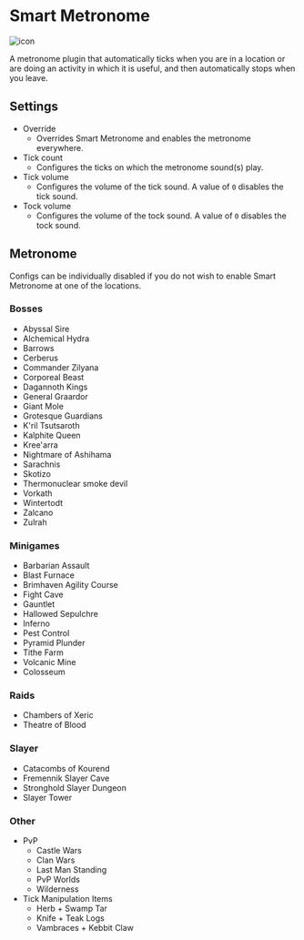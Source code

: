 # Smart Metronome

![icon](https://user-images.githubusercontent.com/54762282/92647672-44c5ba00-f2b6-11ea-99bd-b4193a6592de.png)

A metronome plugin that automatically ticks when you are in a location or are doing an activity in which it is useful, and then automatically stops when you leave.


## Settings
* Override
    * Overrides Smart Metronome and enables the metronome everywhere.
* Tick count
    * Configures the ticks on which the metronome sound(s) play.
* Tick volume
    * Configures the volume of the tick sound. A value of `0` disables the tick sound.
* Tock volume
    * Configures the volume of the tock sound. A value of `0` disables the tock sound.

## Metronome
Configs can be individually disabled if you do not wish to enable Smart Metronome at one of the locations.

### Bosses
* Abyssal Sire
* Alchemical Hydra
* Barrows
* Cerberus
* Commander Zilyana
* Corporeal Beast
* Dagannoth Kings
* General Graardor
* Giant Mole
* Grotesque Guardians
* K'ril Tsutsaroth
* Kalphite Queen
* Kree'arra
* Nightmare of Ashihama
* Sarachnis
* Skotizo
* Thermonuclear smoke devil
* Vorkath
* Wintertodt
* Zalcano
* Zulrah

### Minigames
* Barbarian Assault
* Blast Furnace
* Brimhaven Agility Course
* Fight Cave
* Gauntlet
* Hallowed Sepulchre
* Inferno
* Pest Control
* Pyramid Plunder
* Tithe Farm
* Volcanic Mine
* Colosseum

### Raids
* Chambers of Xeric
* Theatre of Blood

### Slayer
* Catacombs of Kourend
* Fremennik Slayer Cave
* Stronghold Slayer Dungeon
* Slayer Tower

### Other
* PvP
    * Castle Wars
    * Clan Wars
    * Last Man Standing
    * PvP Worlds
    * Wilderness
* Tick Manipulation Items
    * Herb + Swamp Tar
    * Knife + Teak Logs
    * Vambraces + Kebbit Claw
